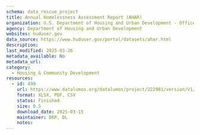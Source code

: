```yaml
---
schema: data_rescue_project 
title: Annual Homelessness Assessment Report (AHAR)
organization: U.S. Department of Housing and Urban Development - Office of Policy Development and Research
agency: Department of Housing and Urban Development
websites: huduser.gov
data_source: https://www.huduser.gov/portal/datasets/ahar.html
description: 
last_modified: 2025-03-26
metadata_available: No
metadata_url: 
category:
  - Housing & Community Development 
resources:
  - id: 499
    url: https://www.datalumos.org/datalumos/project/222981/version/V1/view
    format: XLSX, PDF, CSV
    status: Finished
    size: 0.5
    download_date: 2025-03-15
    maintainer: DRP, DL
    notes: 
---
```

